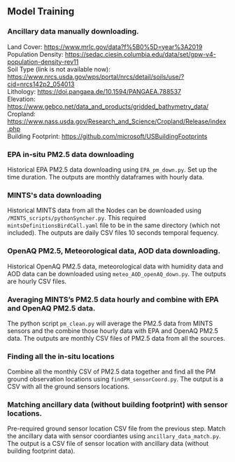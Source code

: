 ## Model Training

### Ancillary data manually downloading.
Land Cover: https://www.mrlc.gov/data?f%5B0%5D=year%3A2019 \
Population Density: https://sedac.ciesin.columbia.edu/data/set/gpw-v4-population-density-rev11 \
Soil Type (link is not available now): https://www.nrcs.usda.gov/wps/portal/nrcs/detail/soils/use/?cid=nrcs142p2_054013 \
Lithology: https://doi.pangaea.de/10.1594/PANGAEA.788537 \
Elevation: https://www.gebco.net/data_and_products/gridded_bathymetry_data/ \
Cropland: https://www.nass.usda.gov/Research_and_Science/Cropland/Release/index.php \
Building Footprint: https://github.com/microsoft/USBuildingFootprints 

### EPA in-situ PM2.5 data downloading
Historical EPA PM2.5 data downloading using <code>EPA_pm_down.py</code>. Set up the time duration. The outputs are monthly dataframes with hourly data.

### MINTS's data downloading
Historical MINTS data from all the Nodes can be downloaded using <code>/MINTS_scripts/pythonSyncher.py</code>. This required <code>mintsDefinitionsBirdCall.yaml</code> file to be in the same directory (which not included). The outputs are daily CSV files 10 seconds temporal fequency.

### OpenAQ PM2.5, Meteorological data, AOD data downloading.
Historical OpenAQ PM2.5 data, meteorological data with humidity data and AOD data can be downloaded using <code>meteo_AOD_openAQ_down.py</code>. The outputs are hourly CSV files.

### Averaging MINTS’s PM2.5 data hourly and combine with EPA and OpenAQ PM2.5 data.
The python script <code>pm_clean.py</code> will average the PM2.5 data from MINTS sensors and the combine those hourly data with EPA and OpenAQ PM2.5 data. The outputs are monthly CSV files of PM2.5 data from all the sources.

### Finding all the in-situ locations
Combine all the monthly CSV of PM2.5 data together and find all the PM ground observation locations using <code>findPM_sensorCoord.py</code>. The output is a CSV with all the ground sensors locations.

### Matching ancillary data (without building footprint) with sensor locations.
Pre-required ground sensor location CSV file from the previous step. Match the ancillary data with sensor coordiantes using <code>ancillary_data_match.py</code>. The output is a CSV file of sensor location with ancillary data (without building footprint data). 
